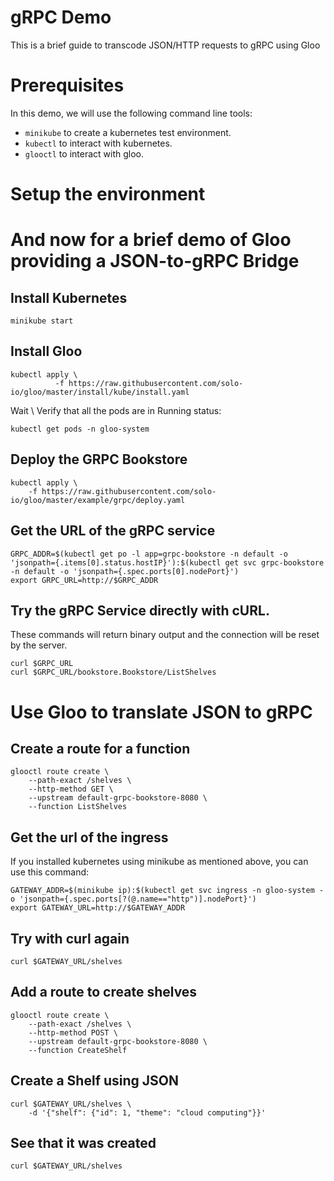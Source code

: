 gRPC Demo
==========
This is a brief guide to transcode JSON/HTTP requests to gRPC using Gloo

# Prerequisites
In this demo, we will use the following command line tools:
- `minikube` to create a kubernetes test environment.
- `kubectl` to interact with kubernetes.
- `glooctl` to interact with gloo.

# Setup the environment

# And now for a brief demo of Gloo providing a JSON-to-gRPC Bridge

## Install Kubernetes

```shell
minikube start
```

## Install Gloo
```shell
kubectl apply \
          -f https://raw.githubusercontent.com/solo-io/gloo/master/install/kube/install.yaml
```

Wait \ Verify that all the pods are in Running status:
```
kubectl get pods -n gloo-system
```

## Deploy the GRPC Bookstore

```
kubectl apply \
    -f https://raw.githubusercontent.com/solo-io/gloo/master/example/grpc/deploy.yaml
```

## Get the URL of the gRPC service 

```
GRPC_ADDR=$(kubectl get po -l app=grpc-bookstore -n default -o 'jsonpath={.items[0].status.hostIP}'):$(kubectl get svc grpc-bookstore -n default -o 'jsonpath={.spec.ports[0].nodePort}')
export GRPC_URL=http://$GRPC_ADDR
```


## Try the gRPC Service directly with cURL. 

These commands will return binary output and the connection will be reset by the server.

```
curl $GRPC_URL
curl $GRPC_URL/bookstore.Bookstore/ListShelves
```

# Use Gloo to translate JSON to gRPC

## Create a route for a function

```
glooctl route create \
    --path-exact /shelves \
    --http-method GET \
    --upstream default-grpc-bookstore-8080 \
    --function ListShelves 
```

## Get the url of the ingress
If you installed kubernetes using minikube as mentioned above, you can use this command:
```shell
GATEWAY_ADDR=$(minikube ip):$(kubectl get svc ingress -n gloo-system -o 'jsonpath={.spec.ports[?(@.name=="http")].nodePort}')
export GATEWAY_URL=http://$GATEWAY_ADDR
```

## Try with curl again

```
curl $GATEWAY_URL/shelves
```

## Add a route to create shelves
```
glooctl route create \
    --path-exact /shelves \
    --http-method POST \
    --upstream default-grpc-bookstore-8080 \
    --function CreateShelf 
```

## Create a Shelf using JSON

```
curl $GATEWAY_URL/shelves \
    -d '{"shelf": {"id": 1, "theme": "cloud computing"}}'
```

## See that it was created
```
curl $GATEWAY_URL/shelves
```
